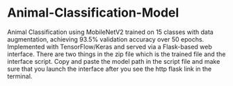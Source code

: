 # Animal-Classification-Model
Animal Classification using MobileNetV2 trained on 15 classes with data augmentation, achieving 93.5% validation accuracy over 50 epochs. Implemented with TensorFlow/Keras and served via a Flask-based web interface.
There are two things in the zip file which is the trained file and the interface script. Copy and paste the model path in the script file and make sure that you launch the interface after you see the http flask link in the terminal. 
